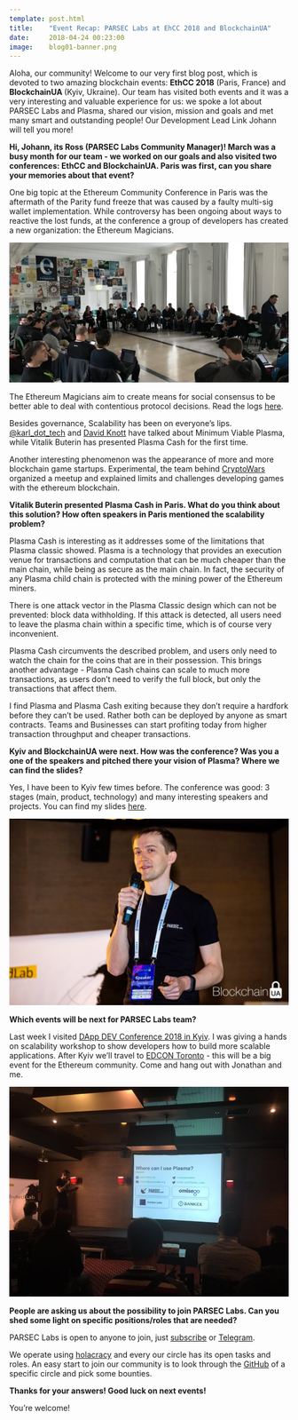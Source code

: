 ```yaml
---
template: post.html
title:    "Event Recap: PARSEC Labs at EhCC 2018 and BlockchainUA"
date:     2018-04-24 00:23:00
image:    blog01-banner.png
---
```


Aloha, our community! Welcome to our very first blog post, which is devoted to two amazing blockchain events: <b>EthCC 2018</b> (Paris, France) and <b>BlockchainUA </b> (Kyiv, Ukraine). Our team has visited both events and it was a very interesting and valuable experience for us: we spoke a lot about PARSEC Labs and Plasma, shared our vision, mission and goals and met many smart and outstanding people! Our Development Lead Link Johann will tell you more!

<b>Hi, Johann, its Ross (PARSEC Labs Community Manager)! March was a busy month for our team - we worked on our goals and also visited two conferences: EthCC and BlockchainUA. Paris was first, can you share your memories about that event?</b>

One big topic at the Ethereum Community Conference in Paris was the aftermath of the Parity fund freeze that was caused by a faulty multi-sig wallet implementation. While controversy has been ongoing about ways to reactive the lost funds, at the conference a group of developers has created a new organization: the Ethereum Magicians.

<img src="/img/blog/blogPost11.png">

The Ethereum Magicians aim to create means for social consensus to be better able to deal with contentious protocol decisions. Read the logs <a href="https://www.reddit.com/r/ethereum/comments/835lob/notes_from_the_first_meeting_of_the_fellowship_of/">here</a>.

Besides governance, Scalability has been on everyone’s lips. [@karl_dot_tech](https://twitter.com/karl_dot_tech) and <a href="https://github.com/DavidKnott">David Knott</a> have talked about Minimum Viable Plasma, while Vitalik Buterin has presented Plasma Cash for the first time.

Another interesting phenomenon was the appearance of more and more blockchain game startups. Experimental, the team behind <a href="https://cryptowars.e11.io">CryptoWars</a> organized a meetup and explained limits and challenges developing games with the ethereum blockchain.

<b>Vitalik Buterin presented Plasma Cash in Paris. What do you think about this solution? How often speakers in Paris mentioned the scalability problem?</b>

Plasma Cash is interesting as it addresses some of the limitations that Plasma classic showed. Plasma is a technology that provides an execution venue for transactions and computation that can be much cheaper than the main chain, while being as secure as the main chain. In fact, the security of any Plasma child chain is protected with the mining power of the Ethereum miners.

There is one attack vector in the Plasma Classic design which can not be prevented: block data withholding. If this attack is detected, all users need to leave the plasma chain within a specific time, which is of course very inconvenient.

Plasma Cash circumvents the described problem, and users only need to watch the chain for the coins that are in their possession. This brings another advantage - Plasma Cash chains can scale to much more transactions, as users don’t need to verify the full block, but only the transactions that affect them.

I find Plasma and Plasma Cash exiting because they don’t require a hardfork before they can’t be used. Rather both can be deployed by anyone as smart contracts. Teams and Businesses can start profiting today from higher transaction throughput and cheaper transactions.

<b>Kyiv and BlockchainUA were next. How was the conference? Was you a one of the speakers and pitched there your vision of Plasma? Where we can find the slides?</b>

Yes, I have been to Kyiv few times before. The conference was good: 3 stages (main, product, technology) and many interesting speakers and projects. You can find my slides <a href="https://drive.google.com/file/d/1zWoHB86UAzuYcagOoqr60aJZoB7jj5jp/view">here</a>.

<img src="/img/blog/blogPost12.png">

<b>Which events will be next for PARSEC Labs team? </b>

Last week I visited <a href="http://dappdev.org/conference/">DApp DEV Conference 2018 in Kyiv</a>. I was giving a hands on scalability workshop to show developers how to build more scalable applications. After Kyiv we’ll travel to <a href="https://edcon.io/">EDCON Toronto</a> - this will be a big event for the Ethereum community. Come and hang out with Jonathan and me.

<img src="/img/blog/blogPost13.png">

<b>People are asking us about the possibility to join PARSEC Labs. Сan you shed some light on specific positions/roles that are needed?</b>

PARSEC Labs is open to anyone to join, just <a href="http://join.parseclabs.org">subscribe</a> or <a href="https://t.me/parseclabs">Telegram</a>.

We operate using <a href="https://www.holacracy.org/how-it-works/">holacracy</a> and every our circle has its open tasks and roles. An easy start to join our community is to look through the <a href="https://github.com/parsec-labs">GitHub</a> of a specific circle and pick some bounties.

<b>Thanks for your answers! Good luck on next events!</b>

You’re welcome!
